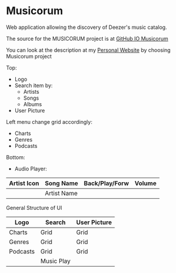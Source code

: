 # Musicorum
Web application allowing the discovery of Deezer's music catalog.

The source for the MUSICORUM project is at [GitHub IO Musicorum](https://latifaabdullayeva.github.io/musicorum/)

You can look at the description at my [Personal Website](https://www.notion.so/Projects-a222ecd02d4d492bb02297ca611e616e) by choosing Musicorum project

Top:
- Logo
- Search item by:
  - Artists
  - Songs
  - Albums
- User Picture
  
Left menu change grid accordingly:
- Charts
- Genres
- Podcasts

Bottom: 
- Audio Player:

|  Artist Icon  | Song Name     | Back/Play/Forw | Volume       |
| ------------- | ------------- | -------------- |------------- |
|               | Artist Name   |                |              |

General Structure of UI

|     Logo      |     Search    |  User Picture |
| ------------- | ------------- | ------------- |
| Charts        |    Grid       |    Grid       |
| Genres        |    Grid       |    Grid       |
| Podcasts      |    Grid       |    Grid       |
|               | Music Play    |               |
